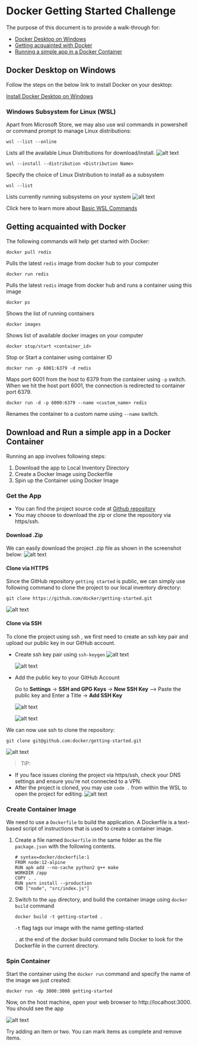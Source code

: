 # Docker Getting Started Challenge
The purpose of this document is to provide a walk-through for:
- [Docker Desktop on Windows](##Docker-Desktop-on-Windows)
- [Getting acquainted with Docker](##Getting-acquainted-with-Docker)
- [Running a simple app in a Docker Container](##Running-a-simple-app-in-a-Docker-Container)


## Docker Desktop on Windows
Follow the steps on the below link to install Docker on your desktop:

[Install Docker Desktop on Windows](https://docs.docker.com/docker-for-windows/install/ "Official Website: Docker")

### Windows Subsystem for Linux (WSL)
Apart from Microsoft Store, we may also use wsl commands in powershell or command prompt to manage Linux distributions:

```
wsl --list --online
```
Lists all the available Linux Distributions for download/install.
![alt text](https://objectstorage.ap-mumbai-1.oraclecloud.com/n/bm29mfisnvsu/b/docker-gettingstarted/o/pic2.JPG)
```
wsl --install --distribution <Distribution Name>
```
Specify the choice of Linux Distribution to install as a subsystem
```
wsl --list
```
Lists currently running subsystems on your system
![alt text](https://objectstorage.ap-mumbai-1.oraclecloud.com/n/bm29mfisnvsu/b/docker-gettingstarted/o/pic4.JPG)

Click here to learn more about [Basic WSL Commands](https://docs.microsoft.com/en-us/windows/wsl/basic-commands)

## Getting acquainted with Docker
The following commands will help get started with Docker:
```
docker pull redis
```
Pulls the latest `redis` image from docker hub to your computer
```
docker run redis
```
Pulls the latest `redis` image from docker hub and runs a container using this image
```
docker ps
```
Shows the list of running containers
```
docker images
```
Shows list of available docker images on your computer
```
docker stop/start <container_id>
```
Stop or Start a container using container ID

```
docker run -p 6001:6379 -d redis
```
Maps port 6001 from the host to 6379 from the container using `-p` switch. When we hit the host port 6001, the connection is redirected to container port 6379.
```
docker run -d -p 6000:6379 --name <custom_name> redis
```
Renames the container to a custom name using `--name` switch.

## Download and Run a simple app in a Docker Container
Running an app involves following steps:
1. Download the app to Local Inventory Directory
1. Create a Docker Image using Dockerfile 
1. Spin up the Container using Docker Image

### Get the App
- You can find the project source code at [Github repository](https://github.com/docker/getting-started)
- You may choose to download the zip or clone the repository via https/ssh.

#### Download .Zip
We can easily download the project .zip file as shown in the screenshot below:
![alt text](https://objectstorage.ap-mumbai-1.oraclecloud.com/n/bm29mfisnvsu/b/docker-gettingstarted/o/pic5.JPG)

#### Clone via HTTPS
Since the GitHub repository `getting started` is public, we can simply use following command to clone the project to our local inventory directory:
```
git clone https://github.com/docker/getting-started.git
```
![alt text](https://objectstorage.ap-mumbai-1.oraclecloud.com/n/bm29mfisnvsu/b/docker-gettingstarted/o/pic6.JPG)

#### Clone via SSH
To clone the project using ssh , we first need to create an ssh key pair and upload our public key in our GitHub account.
- Create ssh key pair using `ssh-keygen`
  ![alt text](https://objectstorage.ap-mumbai-1.oraclecloud.com/n/bm29mfisnvsu/b/docker-gettingstarted/o/pic7.JPG)

  ![alt text](https://objectstorage.ap-mumbai-1.oraclecloud.com/n/bm29mfisnvsu/b/docker-gettingstarted/o/pic8.JPG)

- Add the public key to your GitHub Account

  Go to **Settings** -> **SSH and GPG Keys** -> **New SSH Key** --> Paste the public key and Enter a Title -> **Add SSH Key**

  ![alt text](https://objectstorage.ap-mumbai-1.oraclecloud.com/n/bm29mfisnvsu/b/docker-gettingstarted/o/pic11.JPG)

  ![alt text](https://objectstorage.ap-mumbai-1.oraclecloud.com/n/bm29mfisnvsu/b/docker-gettingstarted/o/pic12.JPG)


We can now use ssh to clone the repository:

```
git clone git@github.com:docker/getting-started.git
```
  ![alt text](https://objectstorage.ap-mumbai-1.oraclecloud.com/n/bm29mfisnvsu/b/docker-gettingstarted/o/pic13.JPG)

> TIP: 
- If you face issues cloning the project via https/ssh, check your DNS settings and ensure you're not connected to a VPN. 
- After the project is cloned, you may use `code .` from within the WSL to open the project for editing.
      ![alt text](https://objectstorage.ap-mumbai-1.oraclecloud.com/n/bm29mfisnvsu/b/docker-gettingstarted/o/pic14.JPG)

### Create Container Image
We need to use a `Dockerfile` to build the application. A Dockerfile is a text-based script of instructions that is used to create a container image.

1. Create a file named `Dockerfile` in the same folder as the file `package.json` with the following contents.
    ``` docker 
    # syntax=docker/dockerfile:1
    FROM node:12-alpine
    RUN apk add --no-cache python2 g++ make
    WORKDIR /app
    COPY . .
    RUN yarn install --production
    CMD ["node", "src/index.js"]
    ```
1. Switch to the `app` directory, and build the container image using `docker build` command
    ```
    docker build -t getting-started .
    ```
    `-t` flag tags our image with the name getting-started
    
    `.` at the end of the docker build command tells Docker to look for the Dockerfile in the current directory.

### Spin Container
Start the container using the `docker run` command and specify the name of the image we just created:
```
docker run -dp 3000:3000 getting-started
```
Now, on the host machine, open your web browser to http://localhost:3000. You should see the app

![alt text](https://objectstorage.ap-mumbai-1.oraclecloud.com/n/bm29mfisnvsu/b/docker-gettingstarted/o/pic15.JPG)

Try adding an item or two. You can mark items as complete and remove items.
